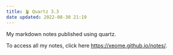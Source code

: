 ```yaml
---
title: 🪴 Quartz 3.3
date updated: 2022-08-30 21:19
---
```


My markdown notes published using quartz.

To access all my notes, click here <https://xeome.github.io/notes/>.

